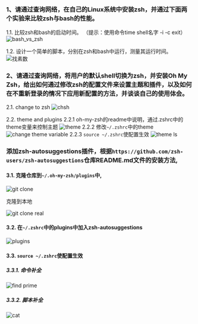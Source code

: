 ### 1、请通过查询网络，在自己的Linux系统中安装zsh，并通过下面两个实验来比较zsh与bash的性能。 

1.1. 比较zsh和bash的启动时间。 （提示：使用命令time shell名字 -i -c exit） 
![bash_vs_zsh](/home/rongzi/Pictures/screenshot/24-07-27_10:55:07.png)

1.2. 设计一个简单的脚本，分别在zsh和bash中运行，测量其运行时间。
![找素数](/home/rongzi/Pictures/screenshot/24-07-27_11:32:55.png)

### 2、请通过查询网络，将用户的默认shell切换为zsh，并安装Oh My Zsh，给出如何通过修改zsh的配置文件来设置主题和插件，以及如何在不重新登录的情况下应用新配置的方法，并谈谈自己的使用体会。

2.1. change to zsh
![chsh](/home/rongzi/Pictures/screenshot/24-07-27_11:35:40.png)

2.2. theme and plugins
    2.2.1 oh-my-zsh的readme中说明，通过.zshrc中的theme变量来控制主题
![theme](/home/rongzi/Pictures/screenshot/24-07-27_11:44:52.png)
    2.2.2 修改`~/.zshrc`中的theme
![change theme variable](/home/rongzi/Pictures/screenshot/24-07-27_17:35:24.png)
    2.2.3 `source ~/.zshrc`使配置生效
![theme ls](/home/rongzi/Pictures/screenshot/24-07-27_11:48:22.png)


### 添加zsh-autosuggestions插件，根据`https://github.com/zsh-users/zsh-autosuggestions`仓库README.md文件的安装方法,
#### 3.1. 克隆仓库到`~/.oh-my-zsh/plugins`中,
![git clone](/home/rongzi/Pictures/screenshot/24-07-27_17:17:20.png)

克隆到本地

![git clone real](/home/rongzi/Pictures/screenshot/24-07-27_17:48:26.png)

#### 3.2. 在`~/.zshrc`中的plugins中加入zsh-autosuggestions
![plugins](/home/rongzi/Pictures/screenshot/24-07-27_17:25:14.png)
#### 3.3. `source ~/.zshrc`使配置生效

##### 3.3.1. 命令补全
![find prime](/home/rongzi/Pictures/screenshot/24-07-27_17:28:30.png)
##### 3.3.2. 脚本补全
![cat](/home/rongzi/Pictures/screenshot/24-07-27_17:28:22.png)
